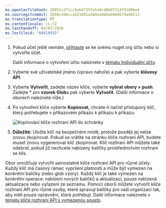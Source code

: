 ```yaml
---
ms.openlocfilehash: 20851cd71cc5eb6735fe5e0cd8b0f314f9100be4
ms.sourcegitcommit: 2b50c450cca521681a384aa466ab666679a40213
ms.translationtype: MT
ms.contentlocale: cs-CZ
ms.lasthandoff: 04/07/2020
ms.locfileid: "68419915"
---
```

1. Pokud účet ještě nemáte, [přihlaste](https://www.nuget.org/users/account/LogOn?returnUrl=%2F) se ke svému nuget.org účtu nebo si vytvořte účet.

   Další informace o vytvoření účtu naleznete v [tématu Individuální účty](../../nuget-org/individual-accounts.md).

1. Vyberte své uživatelské jméno (vpravo nahoře) a pak vyberte **klávesy API**.

1. Vyberte **Vytvořit**, zadejte název klíče, vyberte **vybrat obory > push**. Zadejte * pro **vzorek Glob**a pak vyberte **Vytvořit**. (Další informace o oborech naleznete níže.)

1. Po vytvoření klíče vyberte **Kopírovat,** chcete-li načíst přístupový klíč, který potřebujete v příkazovém příkazu k příkazu k příkazu:

    ![Kopírování klíče rozhraní API do schránky](../media/QS_Create-02-APIKey.png)

1. **Důležité:** Uložte klíč na bezpečném místě, protože později jej nelze znovu zkopírovat. Pokud se vrátíte na stránku klíče rozhraní API, budete muset znovu vygenerovat klíč zkopírovat. Klíč rozhraní API můžete také odebrat, pokud již nechcete nabízeny balíčky prostřednictvím rozhraní se klis.

Obor umožňuje vytvořit samostatné klíče rozhraní API pro různé účely. Každý klíč má časový rámec vypršení platnosti a může být vymezen na konkrétní balíčky (nebo glob vzory). Každý klíč je také vymezen na konkrétní operace: nabízení nových balíčků a aktualizací, pouze nabízená aktualizace nebo vyřazení ze seznamu. Pomocí oborů můžete vytvořit klíče rozhraní API pro různé osoby, které spravují balíčky pro vaši organizaci tak, aby měli pouze oprávnění, která potřebují. Další informace naleznete v [tématu klíče rozhraní API s vymezenou sousto](../../nuget-org/scoped-api-keys.md).